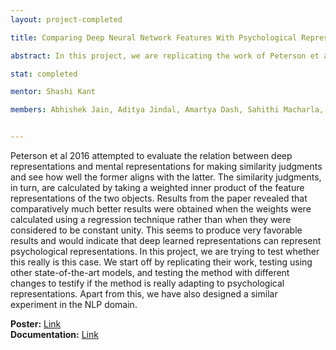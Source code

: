 ```yaml
---
layout: project-completed

title: Comparing Deep Neural Network Features With Psychological Representations

abstract: In this project, we are replicating the work of Peterson et al 2016, testing using other state-of-the-art models and testing the method with different changes to testify if the method is really adapting to psychological representations.

stat: completed

mentor: Shashi Kant

members: Abhishek Jain, Aditya Jindal, Amartya Dash, Sahithi Macharla, Sanket Agrawal


---
```

Peterson et al 2016 attempted to evaluate the relation between deep representations and mental representations for making similarity judgments and see how well the former aligns with the latter. The similarity judgments, in turn, are calculated by taking a weighted inner product of the feature representations of the two objects. Results from the paper revealed that comparatively much better results were obtained when the weights were calculated using a regression technique rather than when they were considered to be constant unity. This seems to produce very favorable results and would indicate that deep learned representations can represent psychological representations. In this project, we are trying to test whether this really is this case. We start off by replicating their work, testing using other state-of-the-art models, and testing the method with different changes to testify if the method is really adapting to psychological representations. Apart from this, we have also designed a similar experiment in the NLP domain.


**Poster:** <a href="https://drive.google.com/file/d/1cMwBOyV-Jbp28Tv9HxOAj8xeHb7_3NLN/view?usp=sharing" target="_blank">Link</a><br>
**Documentation:** <a href="https://drive.google.com/file/d/1JgFg1LMlpKOMJyZvDWGvatkmKSzNJmUV/view?usp=sharing" target="_blank">Link</a>